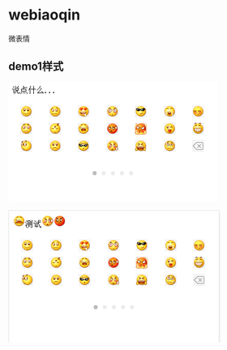 # webiaoqin
微表情 


## demo1样式
![Alt text](https://raw.githubusercontent.com/ss7247/webiaoqin/master/images/demo1.png)


![Alt text](https://raw.githubusercontent.com/ss7247/webiaoqin/master/images/demo2.png)

